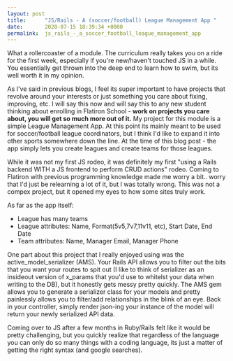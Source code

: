 ```yaml
---
layout: post
title:      "JS/Rails - A (soccer/football) League Management App "
date:       2020-07-15 18:39:34 +0000
permalink:  js_rails_-_a_soccer_football_league_management_app
---
```



What a rollercoaster of a module. The curriculum really takes you on a ride for the first week, especially if you're new/haven't touched JS in a while. You essentially get thrown into the deep end to learn how to swim, but its well worth it in my opinion.

As I've said in previous blogs, I feel its super important to have projects that revolve around your interests or just something you care about fixing, improving, etc. I will say this now and will say this to any new student thinking about enrolling in Flatiron School - **work on projects you care about, you will get so much more out of it.** My project for this module is a simple League Management App. At this point its mainly meant to be used for soccer/football league coordinators, but I think I'd like to expand it into other sports somewhere down the line. At the time of this blog post - the app simply lets you create leagues and create teams for those leagues.

While it was not my first JS rodeo, it was definitely my first "using a Rails backend WITH a JS frontend to perform CRUD actions" rodeo. Coming to Flatiron with previous programming knowledge made me worry a bit.. worry that I'd just be relearning a lot of it, but I was totally wrong. This was not a compex project, but it opened my eyes to how some sites truly work.

As far as the app itself:
- League has many teams
- League attributes: Name, Format(5v5,7v7,11v11, etc), Start Date, End Date
- Team attributes: Name, Manager Email, Manager Phone

One part about this project that I really enjoyed using was the active_model_serializer (AMS). Your Rails API allows you to filter out the bits that you want your routes to spit out (I like to think of serializer as an insideout version of x_params that you'd use to whitelst your data when writing to the DB), but it honestly gets messy pretty quickly. The AMS gem allows you to generate a serializer class for your models and pretty painlessly allows you to filter/add relationships in the blink of an eye. Back in your controller, simply render json-ing your instance of the model will return your newly serialized API data.

Coming over to JS after a few months in Ruby/Rails felt like it would be pretty challenging, but you quickly realize that regardless of the language you can only do so many things with a coding language, its just a matter of getting the right syntax (and google searches).

